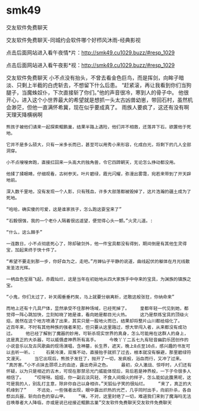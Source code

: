 # smk49
交友软件免费聊天

交友软件免费聊天-同城约会软件哪个好栉风沐雨-经典影视

点击后面网站进入看午夜情*片：http://smk49.cu1029.buzz/#resp_1029

点击后面网站进入看午夜影*视：http://smk49.cu1029.buzz/#resp_1029

交友软件免费聊天    小不点没有抬头，不曾去看金色巨鸟，而是挥剑，向眸子暗淡、只剩上半截的白虎斩去，不想留下什么后患。    “赶紧滚，再让我看到你们当狗腿子，当魔蛛奴仆，下次直接斩了你们。”他的声音很冷，寒到人的骨子中。    他很开心，进入这个小世界最大的希望就是想抓一头太古凶兽幼崽，带回石村，虽然机会渺茫，但他一直满怀希冀，现在似乎要成真了。    雨族人要疯了，这还有没有啊天理天降横祸啊

    熊孩子被他们请来一起探索鲲鹏巢，结果半路上遇险，他们并不相救，还落井下石，欲置他于死地。

    它并不是多么硕大，只有一米多长而已，甚至可以用秀小来形容，化成白光，将剩下的几人全部洞穿。

    小不点嗖嗖奔跑，直接扛回来一头高大的独角兽，令它四蹄朝天，无论怎么挣动都没用。

    他揉了揉眼睛，仔细观看，古树参天。叶片碧绿，霞光闪耀，弥漫出雾霭，宛若来带到了开天辟地前。

    深入数千里地，没有发现一个人影，只有残血，许多大部落都被毁掉了，这片浩瀚的疆土成为了死地。

    “哈哈，确实傻的可爱，这是谁家孩子，怎么跑这耍宝来了”

    “石毅很强，我的一个老仆人隔着很远遥望，便觉得心头一颤。”火灵儿道。:

    “什么，这么棘手”

    一连数日，小不点彻底死心了，除却破剑外，他一件宝具都没有得到，期间倒是有其他生灵得宝，加起来终于快十件了。

    “希望不要走到那一步，你好自为之，走吧。”月婵仙子平静的说道，曲线起伏的躯体在月光线散发圣洁光辉。

    一柄血色宝扇飞起，赤霞灿烂，这是当年在初始地从四大家族手中夺来的宝具，为渊族的镇族之宝。

    “小鬼，你们太过了，补天阁垂垂朽矣，马上就要分崩离析，还敢这般张狂，你纳命来”

    而地上还有十几具尸体，显然承受不住那种场域，已经死掉了。    皇都年轻一代见到她，都觉得一阵心跳加快，立刻知晓了她是谁，看向她是都目光火热。    这乃是祭炼宝具的顶级火焰，居然在这个地方喷涌了出来，其实只是一股地火而已，结果却将整片山川都给熔化了。    近百年来，不时有其他种族的强者来犯，但只要从这里路过，想大举闯入者，从来都没有成功过。    他已经了解到了魔器的妙用，可斩杀现实世界的真身，怎么可能用在这群人的身上，这是真正的大杀器，可以威慑虚神界所有高手。    今晚丫丫二五七九有轻音幽韵乐团创作的小说音乐以及古风歌曲的现场演唱，含神墓，长生界，遮天，晚上8点至10点，感兴趣的书友可以去听一听。:    石昊冷漠，双推不动，直接抬手就抓了过去，根本就没有躲避，那里碧绿符文漫天。    当它出现后，熊孩子发狂了，抛开了一切，发疯般，浴血而行，又冲了过来。    “真厉害。”小不点抹去颈项上的血迹，露出奇异之色。    最初，众人激战、惊呼时，人们还有怀疑，以为只是相近的古木，可现在那禁忌光门威能体现后，背后若是神界般，一下子令很多人相信了。    “哎呀呀。姐姐，你一副云淡风轻、不食人间烟火的样子，怎么能如此腹黑呢，这可是我的人，别乱打主意，除非你自己以身相许。”天狐仙子笑的很灿烂。    “来了，真正的大机缘到了”    不远处，一些强者出现，眼中露出炽热的光芒，几乎同时出手，向前扑杀，各自祭出兵器，斩向白色的穿山甲。    “咦，不对，这里封绝了一切，难道我们来到了魔海吗无法召唤尊者大人降临，亦或是说已经接近鲲鹏古巢”交友软件免费聊天交友软件免费聊天
